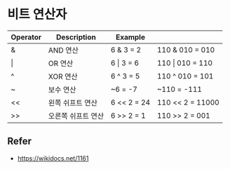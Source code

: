 # 비트 연산자

| Operator | Description | Example |   |
|----------|-------------|---------| - |
| & | AND 연산 | 6 & 3 = 2 | 110 & 010 = 010 |
| &#124; | OR 연산 | 6 &#124; 3 = 6 | 110 &#124; 010 = 110 |
| ^ | XOR 연산 | 6 ^ 3 = 5 | 110 ^ 010 = 101 |
| ~ | 보수 연산 | ~6 = -7 | ~110  = -111 |
| << | 왼쪽 쉬프트 연산 | 6 << 2 = 24  | 110 << 2 = 11000 |
| >> | 오른쪽 쉬프트 연산 | 6 >> 2 = 1 | 110 >> 2 = 001 |

## Refer

- https://wikidocs.net/1161
